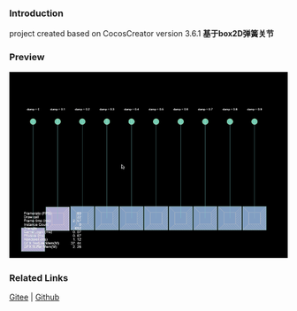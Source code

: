 ### Introduction

project created based on CocosCreator version 3.6.1 **基于box2D弹簧关节** 

### Preview
![image](../../../gif/202211/2022110320.gif)

### Related Links
[Gitee](https://gitee.com/mirrors_cocos-creator/cocos-example-physics/tree/v3.x/2d/box2d/assets/cases/example/joints) | [Github](https://github.com/cocos/cocos-example-physics/tree/v3.x/2d/box2d/assets/cases/example/joints)